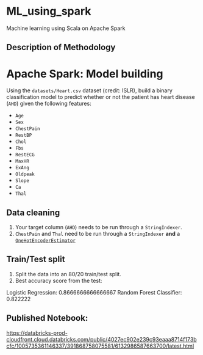 # ML_using_spark
Machine learning using Scala on Apache Spark

## Description of Methodology

# Apache Spark: Model building

Using the `datasets/Heart.csv` dataset (credit: ISLR), build a binary classification model to predict whether or not the patient has heart disease (`AHD`) given the following features:

- `Age`
- `Sex`
- `ChestPain`
- `RestBP`
- `Chol`
- `Fbs`
- `RestECG`
- `MaxHR`
- `ExAng`
- `Oldpeak`
- `Slope`
- `Ca`
- `Thal`

## Data cleaning
1. Your target column (`AHD`) needs to be run through a `StringIndexer`.
2. `ChestPain` and `Thal` need to be run through a `StringIndexer` **and** a [`OneHotEncoderEstimator`](http://spark.apache.org/docs/latest/ml-features.html#onehotencoderestimator)


## Train/Test split
1. Split the data into an 80/20 train/test split. 
2. Best accuracy score from the test:

Logistic Regression: 0.8666666666666667
Random Forest Classifier: 0.822222

## Published Notebook:

https://databricks-prod-cloudfront.cloud.databricks.com/public/4027ec902e239c93eaaa8714f173bcfc/1005735361146337/391868758075581/6132986587663700/latest.html
